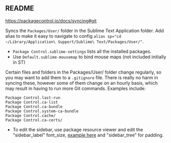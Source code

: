 ## README 
https://packagecontrol.io/docs/syncing#git

Syncs the `Packages/User/` folder in the Sublime Text Application folder. Add alias to make it easy to navigate to config `alias sp="cd ~/Library/Application\ Support/Sublime\ Text/Packages/User/"`.

- `Package Control.sublime-settings` lists all the installed packages.
- Use `Default.sublime-mousemap` to bind mouse maps (not included initially in ST)

Certain files and folders in the Packages/User/ folder change regularly, so you may want to add them to a `.gitignore` file. There is really no harm in syncing these, however some of them change on an hourly basis, which may result in having to run more Git commands. Examples include:

```
Package Control.last-run
Package Control.ca-list
Package Control.ca-bundle
Package Control.system-ca-bundle
Package Control.cache/
Package Control.ca-certs/
```

- To edit the sidebar, use package resource viewer and edit the "sidebar_label" font_size, [example here](https://olivierlacan.com/posts/increase-the-sidebar-font-size-in-sublime-text/) and "sidebar_tree" for padding.